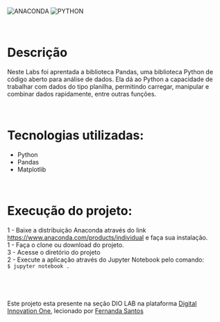 #
![ANACONDA](https://img.shields.io/static/v1?label=anaconda&message=v1.7.2&color=green&logo=ANACONDA)
![PYTHON](https://img.shields.io/static/v1?label=python&message=v3.8.5&color=blue&logo=PYTHON)

<br>

# Descrição
Neste Labs foi aprentada a biblioteca Pandas, uma biblioteca Python de código aberto para análise de dados. Ela dá ao Python a capacidade de trabalhar com dados do tipo planilha, permitindo carregar, manipular e combinar dados rapidamente, entre outras funções.

<br>

# Tecnologias utilizadas:
- Python
- Pandas
- Matplotlib

<br>

# Execução do projeto:
1 - Baixe a distribuição Anaconda através do link https://www.anaconda.com/products/individual e faça sua instalação. <br>
1 - Faça o clone ou download do projeto.<br>
3 - Acesse o diretório do projeto <br>
2 - Execute a aplicação através do Jupyter Notebook pelo comando: <br>
```$ jupyter notebook .``` 

<br>

#
Este projeto esta presente na seção DIO LAB na plataforma [Digital Innovation One](https://digitalinnovation.one/), lecionado por [Fernanda Santos](https://www.linkedin.com/in/fernanda-santos-18a821103/)
